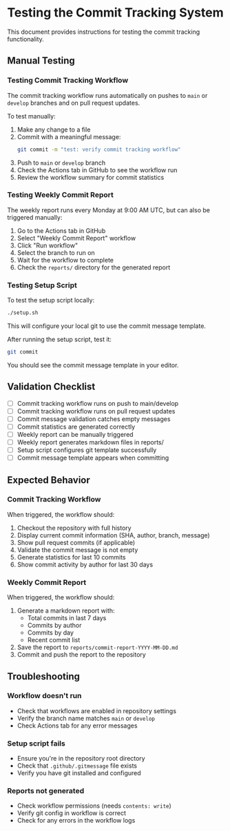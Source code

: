 # Testing the Commit Tracking System

This document provides instructions for testing the commit tracking functionality.

## Manual Testing

### Testing Commit Tracking Workflow

The commit tracking workflow runs automatically on pushes to `main` or `develop` branches and on pull request updates.

To test manually:

1. Make any change to a file
2. Commit with a meaningful message:
   ```bash
   git commit -m "test: verify commit tracking workflow"
   ```
3. Push to `main` or `develop` branch
4. Check the Actions tab in GitHub to see the workflow run
5. Review the workflow summary for commit statistics

### Testing Weekly Commit Report

The weekly report runs every Monday at 9:00 AM UTC, but can also be triggered manually:

1. Go to the Actions tab in GitHub
2. Select "Weekly Commit Report" workflow
3. Click "Run workflow"
4. Select the branch to run on
5. Wait for the workflow to complete
6. Check the `reports/` directory for the generated report

### Testing Setup Script

To test the setup script locally:

```bash
./setup.sh
```

This will configure your local git to use the commit message template.

After running the setup script, test it:

```bash
git commit
```

You should see the commit message template in your editor.

## Validation Checklist

- [ ] Commit tracking workflow runs on push to main/develop
- [ ] Commit tracking workflow runs on pull request updates
- [ ] Commit message validation catches empty messages
- [ ] Commit statistics are generated correctly
- [ ] Weekly report can be manually triggered
- [ ] Weekly report generates markdown files in reports/
- [ ] Setup script configures git template successfully
- [ ] Commit message template appears when committing

## Expected Behavior

### Commit Tracking Workflow

When triggered, the workflow should:
1. Checkout the repository with full history
2. Display current commit information (SHA, author, branch, message)
3. Show pull request commits (if applicable)
4. Validate the commit message is not empty
5. Generate statistics for last 10 commits
6. Show commit activity by author for last 30 days

### Weekly Commit Report

When triggered, the workflow should:
1. Generate a markdown report with:
   - Total commits in last 7 days
   - Commits by author
   - Commits by day
   - Recent commit list
2. Save the report to `reports/commit-report-YYYY-MM-DD.md`
3. Commit and push the report to the repository

## Troubleshooting

### Workflow doesn't run

- Check that workflows are enabled in repository settings
- Verify the branch name matches `main` or `develop`
- Check Actions tab for any error messages

### Setup script fails

- Ensure you're in the repository root directory
- Check that `.github/.gitmessage` file exists
- Verify you have git installed and configured

### Reports not generated

- Check workflow permissions (needs `contents: write`)
- Verify git config in workflow is correct
- Check for any errors in the workflow logs

